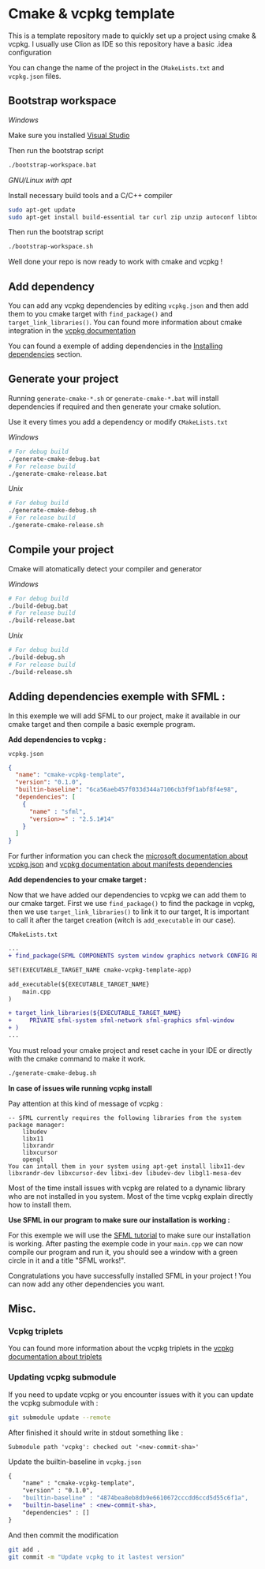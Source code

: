 # Cmake & vcpkg template

This is a template repository made to quickly set up a project using cmake & vcpkg.
I usually use Clion as IDE so this repository have a basic .idea configuration

You can change the name of the project in the `CMakeLists.txt` and `vcpkg.json` files.

## Bootstrap workspace

*Windows*

Make sure you installed [Visual Studio](https://visualstudio.microsoft.com/) 

Then run the bootstrap script
```bash
./bootstrap-workspace.bat
```

*GNU/Linux with apt*

Install necessary build tools and a C/C++ compiler
```bash
sudo apt-get update
sudo apt-get install build-essential tar curl zip unzip autoconf libtool g++ gcc
```

Then run the bootstrap script
```bash
./bootstrap-workspace.sh
```

Well done your repo is now ready to work with cmake and vcpkg !

## Add dependency

You can add any vcpkg dependencies by editing `vcpkg.json` and then add them to you cmake target with `find_package()` and `target_link_libraries()`. You can found more information about cmake integration in the [vcpkg documentation](https://vcpkg.readthedocs.io/en/latest/users/integration/)

You can found a exemple of adding dependencies in the [Installing dependencies](#installing-dependencies) section.

## Generate your project

Running `generate-cmake-*.sh` or `generate-cmake-*.bat` will install dependencies if required and then generate your cmake solution.

Use it every times you add a dependency or modify `CMakeLists.txt`

*Windows*
```bash
# For debug build
./generate-cmake-debug.bat
# For release build
./generate-cmake-release.bat
```

*Unix*
```bash
# For debug build
./generate-cmake-debug.sh
# For release build
./generate-cmake-release.sh
```

## Compile your project

Cmake will atomatically detect your compiler and generator 

*Windows*
```bash
# For debug build
./build-debug.bat
# For release build
./build-release.bat
```

*Unix*
```bash
# For debug build
./build-debug.sh
# For release build
./build-release.sh
```

## Adding dependencies exemple with SFML :

In this exemple we will add SFML to our project, make it available in our cmake target and then compile a basic exemple program.

**Add dependencies to vcpkg :**

`vcpkg.json`
```json
{
  "name": "cmake-vcpkg-template",
  "version": "0.1.0",
  "builtin-baseline": "6ca56aeb457f033d344a7106cb3f9f1abf8f4e98",
  "dependencies": [
    {
      "name" : "sfml",
      "version>=" : "2.5.1#14"
    }
  ]
}
```

For further information you can check the [microsoft documentation about vcpkg.json](https://learn.microsoft.com/en-us/vcpkg/reference/vcpkg-json) and [vcpkg documentation about manifests dependencies](https://vcpkg.readthedocs.io/en/latest/specifications/manifests/)

**Add dependencies to your cmake target :**

Now that we have added our dependencies to vcpkg we can add them to our cmake target.
First we use `find_package()` to find the package in vcpkg, then we use `target_link_libraries()` to link it to our target, It is important to call it after the target creation (witch is `add_executable` in our case).

`CMakeLists.txt`
```diff
...
+ find_package(SFML COMPONENTS system window graphics network CONFIG REQUIRED)

SET(EXECUTABLE_TARGET_NAME cmake-vcpkg-template-app)

add_executable(${EXECUTABLE_TARGET_NAME}
    main.cpp
)

+ target_link_libraries(${EXECUTABLE_TARGET_NAME}
+     PRIVATE sfml-system sfml-network sfml-graphics sfml-window
+ )
...
```

You must reload your cmake project and reset cache in your IDE or directly with the cmake command to make it work.
```bash
./generate-cmake-debug.sh
```

**In case of issues wile running vcpkg install**

Pay attention at this kind of message of vcpkg :
```
-- SFML currently requires the following libraries from the system package manager:
    libudev
    libx11
    libxrandr
    libxcursor
    opengl
You can intall them in your system using apt-get install libx11-dev libxrandr-dev libxcursor-dev libxi-dev libudev-dev libgl1-mesa-dev
```

Most of the time install issues with vcpkg are related to a dynamic library who are not installed in you system. Most of the time vcpkg explain directly how to install them. 

**Use SFML in our program to make sure our installation is working :**

For this exemple we will use the [SFML tutorial](https://www.sfml-dev.org/tutorials/2.5/start-linux.php#compiling-a-sfml-program) to make sure our installation is working.
After pasting the exemple code in your `main.cpp` we can now compile our program and run it, you should see a window with a green circle in it and a title "SFML works!".

Congratulations you have successfully installed SFML in your project !
You can now add any other dependencies you want.

## Misc.

### Vcpkg triplets

You can found more information about the vcpkg triplets in the [vcpkg documentation about triplets](https://learn.microsoft.com/fr-fr/vcpkg/users/triplets)

### Updating vcpkg submodule

If you need to update vcpkg or you encounter issues with it you can update the vcpkg submodule with :
```bash
git submodule update --remote
```

After finished it should write in stdout something like :
```
Submodule path 'vcpkg': checked out '<new-commit-sha>'
```

Update the builtin-baseline in `vcpkg.json`
```diff
{
    "name" : "cmake-vcpkg-template",
    "version" : "0.1.0",
-   "builtin-baseline" : "4874bea8eb8db9e6610672cccdd6ccd5d55c6f1a",
+   "builtin-baseline" : <new-commit-sha>,
    "dependencies" : []
}
```

And then commit the modification
```bash
git add .
git commit -m "Update vcpkg to it lastest version"
```

